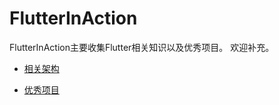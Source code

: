 # FlutterInAction
FlutterInAction主要收集Flutter相关知识以及优秀项目。
欢迎补充。

* [相关架构](./architecture.md)

* [优秀项目](./projects.md)
